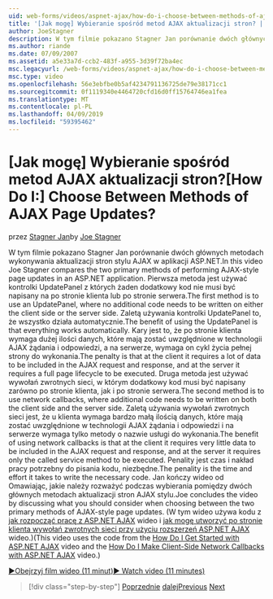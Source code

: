 ```yaml
---
uid: web-forms/videos/aspnet-ajax/how-do-i-choose-between-methods-of-ajax-page-updates
title: '[Jak mogę] Wybieranie spośród metod AJAX aktualizacji stron? | Microsoft Docs'
author: JoeStagner
description: W tym filmie pokazano Stagner Jan porównanie dwóch głównych metodach wykonywania aktualizacji stron stylu AJAX w aplikacji ASP.NET. Pierwsza metoda jest używać Upd...
ms.author: riande
ms.date: 07/09/2007
ms.assetid: a5e33a7d-ccb2-483f-a955-3d39f72ba4ec
msc.legacyurl: /web-forms/videos/aspnet-ajax/how-do-i-choose-between-methods-of-ajax-page-updates
msc.type: video
ms.openlocfilehash: 56e3ebfbe0b5af4234791136725de79e38171cc1
ms.sourcegitcommit: 0f1119340e4464720cfd16d0ff15764746ea1fea
ms.translationtype: MT
ms.contentlocale: pl-PL
ms.lasthandoff: 04/09/2019
ms.locfileid: "59395462"
---
```

# <a name="how-do-i-choose-between-methods-of-ajax-page-updates"></a><span data-ttu-id="3ca53-105">[Jak mogę] Wybieranie spośród metod AJAX aktualizacji stron?</span><span class="sxs-lookup"><span data-stu-id="3ca53-105">[How Do I:] Choose Between Methods of AJAX Page Updates?</span></span>

<span data-ttu-id="3ca53-106">przez [Stagner Jan](https://github.com/JoeStagner)</span><span class="sxs-lookup"><span data-stu-id="3ca53-106">by [Joe Stagner](https://github.com/JoeStagner)</span></span>

<span data-ttu-id="3ca53-107">W tym filmie pokazano Stagner Jan porównanie dwóch głównych metodach wykonywania aktualizacji stron stylu AJAX w aplikacji ASP.NET.</span><span class="sxs-lookup"><span data-stu-id="3ca53-107">In this video Joe Stagner compares the two primary methods of performing AJAX-style page updates in an ASP.NET application.</span></span> <span data-ttu-id="3ca53-108">Pierwsza metoda jest używać kontrolki UpdatePanel z których żaden dodatkowy kod nie musi być napisany na po stronie klienta lub po stronie serwera.</span><span class="sxs-lookup"><span data-stu-id="3ca53-108">The first method is to use an UpdatePanel, where no additional code needs to be written on either the client side or the server side.</span></span> <span data-ttu-id="3ca53-109">Zaletą używania kontrolki UpdatePanel to, że wszystko działa automatycznie.</span><span class="sxs-lookup"><span data-stu-id="3ca53-109">The benefit of using the UpdatePanel is that everything works automatically.</span></span> <span data-ttu-id="3ca53-110">Kary jest to, że po stronie klienta wymaga dużej ilości danych, które mają zostać uwzględnione w technologii AJAX żądania i odpowiedzi, a na serwerze, wymaga on cykl życia pełnej strony do wykonania.</span><span class="sxs-lookup"><span data-stu-id="3ca53-110">The penalty is that at the client it requires a lot of data to be included in the AJAX request and response, and at the server it requires a full page lifecycle to be executed.</span></span> <span data-ttu-id="3ca53-111">Druga metoda jest używać wywołań zwrotnych sieci, w którym dodatkowy kod musi być napisany zarówno po stronie klienta, jak i po stronie serwera.</span><span class="sxs-lookup"><span data-stu-id="3ca53-111">The second method is to use network callbacks, where additional code needs to be written on both the client side and the server side.</span></span> <span data-ttu-id="3ca53-112">Zaletą używania wywołań zwrotnych sieci jest, że u klienta wymaga bardzo małą ilością danych, które mają zostać uwzględnione w technologii AJAX żądania i odpowiedzi i na serwerze wymaga tylko metody o nazwie usługi do wykonania.</span><span class="sxs-lookup"><span data-stu-id="3ca53-112">The benefit of using network callbacks is that at the client it requires very little data to be included in the AJAX request and response, and at the server it requires only the called service method to be executed.</span></span> <span data-ttu-id="3ca53-113">Penality jest czas i nakład pracy potrzebny do pisania kodu, niezbędne.</span><span class="sxs-lookup"><span data-stu-id="3ca53-113">The penality is the time and effort it takes to write the necessary code.</span></span> <span data-ttu-id="3ca53-114">Jan kończy wideo od Omawiając, jakie należy rozważyć podczas wybierania pomiędzy dwóch głównych metodach aktualizacji stron AJAX stylu.</span><span class="sxs-lookup"><span data-stu-id="3ca53-114">Joe concludes the video by discussing what you should consider when choosing between the two primary methods of AJAX-style page updates.</span></span> <span data-ttu-id="3ca53-115">(W tym wideo używa kodu z [jak rozpocząć pracę z ASP.NET AJAX](how-do-i-get-started-with-aspnet-ajax.md) wideo i [jak mogę utworzyć po stronie klienta wywołań zwrotnych sieci przy użyciu rozszerzeń ASP.NET AJAX](how-do-i-make-client-side-network-callbacks-with-aspnet-ajax.md) wideo.)</span><span class="sxs-lookup"><span data-stu-id="3ca53-115">(This video uses the code from the [How Do I Get Started with ASP.NET AJAX](how-do-i-get-started-with-aspnet-ajax.md) video and the [How Do I Make Client-Side Network Callbacks with ASP.NET AJAX](how-do-i-make-client-side-network-callbacks-with-aspnet-ajax.md) video.)</span></span>

[<span data-ttu-id="3ca53-116">&#9654;Obejrzyj film wideo (11 minut)</span><span class="sxs-lookup"><span data-stu-id="3ca53-116">&#9654; Watch video (11 minutes)</span></span>](https://channel9.msdn.com/Blogs/ASP-NET-Site-Videos/how-do-i-choose-between-methods-of-ajax-page-updates)

> [!div class="step-by-step"]
> <span data-ttu-id="3ca53-117">[Poprzednie](how-do-i-update-multiple-regions-of-a-page-with-aspnet-ajax.md)
> [dalej](how-do-i-use-other-javascript-user-interface-libraries-with-aspnet-ajax.md)</span><span class="sxs-lookup"><span data-stu-id="3ca53-117">[Previous](how-do-i-update-multiple-regions-of-a-page-with-aspnet-ajax.md)
[Next](how-do-i-use-other-javascript-user-interface-libraries-with-aspnet-ajax.md)</span></span>

